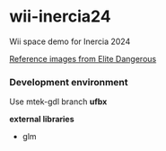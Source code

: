 # wii-inercia24
Wii space demo for Inercia 2024

[Reference images from Elite Dangerous](https://imgur.com/a/inercia-space-reference-klIk9j2)


### Development environment
Use mtek-gdl branch **ufbx**

**external libraries**
- glm